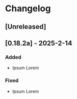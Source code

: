 # Changelog

## [Unreleased]

## [0.18.2a] - 2025-2-14

### Added

- Ipsum Lorem

### Fixed

- Ipsum Lorem
